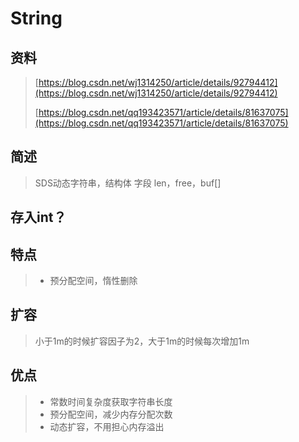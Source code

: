 # String

## 资料

> [https://blog.csdn.net/wj1314250/article/details/92794412](https://blog.csdn.net/wj1314250/article/details/92794412)
>
> [https://blog.csdn.net/qq193423571/article/details/81637075](https://blog.csdn.net/qq193423571/article/details/81637075)

## 简述

> SDS动态字符串，结构体  字段 len，free，buf\[\]

## 存入int？

## 特点

> * 预分配空间，惰性删除

## 扩容

> 小于1m的时候扩容因子为2，大于1m的时候每次增加1m

## 优点

> * 常数时间复杂度获取字符串长度
> * 预分配空间，减少内存分配次数
> * 动态扩容，不用担心内存溢出



